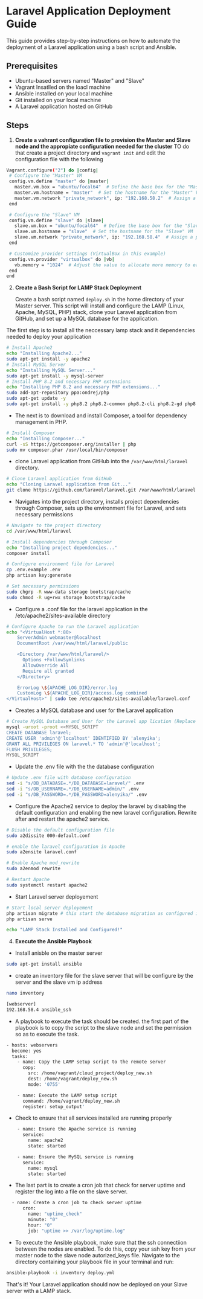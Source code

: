 # Laravel Application Deployment Guide

This guide provides step-by-step instructions on how to automate the deployment of a Laravel application using a bash script and Ansible.

## Prerequisites

- Ubuntu-based servers named "Master" and "Slave"
- Vagrant Insatlled on the loacl machine
- Ansible installed on your local machine
- Git installed on your local machine
- A Laravel application hosted on GitHub

## Steps
1. **Create a vahrant configuration file to provision the Master and Slave node and the appropiate configuration needed for the cluster**
TO do that create a project directory and ```vagrant init``` and edit the configuration file with the following
 ```bash
 Vagrant.configure("2") do |config|
  # Configure the "Master" VM
  config.vm.define "master" do |master|
    master.vm.box = "ubuntu/focal64"  # Define the base box for the "Master" VM
    master.vm.hostname = "master"  # Set the hostname for the "Master" VM
    master.vm.network "private_network", ip: "192.168.58.2"  # Assign a private network IP to the "Master" VM
  end

  # Configure the "Slave" VM
  config.vm.define "slave" do |slave|
    slave.vm.box = "ubuntu/focal64"  # Define the base box for the "Slave" VM
    slave.vm.hostname = "slave"  # Set the hostname for the "Slave" VM
    slave.vm.network "private_network", ip: "192.168.58.4"  # Assign a private network IP to the "Slave" VM
  end

  # Customize provider settings (VirtualBox in this example)
  config.vm.provider "virtualbox" do |vb|
    vb.memory = "1024"  # Adjust the value to allocate more memory to each VM
  end
end
 ```

2. **Create a Bash Script for LAMP Stack Deployment**

    Create a bash script named `deploy.sh` in the home directory of your Master server. This script will install and configure the LAMP (Linux, Apache, MySQL, PHP) stack, clone your Laravel application from GitHub, and set up a MySQL database for the application.

The first step is to install all the neccessary lamp stack and it dependencies needed to deploy your application
```bash
# Install Apache2
echo "Installing Apache2..."
sudo apt-get install -y apache2
# Install MySQL Server
echo "Installing MySQL Server..."
sudo apt-get install -y mysql-server
# Install PHP 8.2 and necessary PHP extensions
echo "Installing PHP 8.2 and necessary PHP extensions..."
sudo add-apt-repository ppa:ondrej/php
sudo apt-get update -y
sudo apt-get install -y php8.2 php8.2-common php8.2-cli php8.2-gd php8.2-curl php8.2-mysql php8.2-zip php-xml
```

- The next is to download and install Composer, a tool for dependency management in PHP.
```bash
# Install Composer
echo "Installing Composer..."
curl -sS https://getcomposer.org/installer | php
sudo mv composer.phar /usr/local/bin/composer
```
- clone Laravel application from GitHub into the `/var/www/html/laravel` directory.
```bash
# Clone Laravel application from GitHub
echo "Cloning Laravel application from Git..."
git clone https://github.com/laravel/laravel.git /var/www/html/laravel
```
- Navigates into the project directory, installs project dependencies through Composer, sets up the environment file for Laravel, and sets necessary permissions
```bash
# Navigate to the project directory
cd /var/www/html/laravel

# Install dependencies through Composer
echo "Installing project dependencies..."
composer install

# Configure environment file for Laravel
cp .env.example .env
php artisan key:generate

# Set necessary permissions
sudo chgrp -R www-data storage bootstrap/cache
sudo chmod -R ug+rwx storage bootstrap/cache
```
- Configure a .conf file for the laravel application in the /etc/apache2/sites-available directory
```bash
# Configure Apache to run the Laravel application
echo "<VirtualHost *:80>
    ServerAdmin webmaster@localhost
    DocumentRoot /var/www/html/laravel/public

    <Directory /var/www/html/laravel/>
      Options +FollowSymlinks
      AllowOverride All
      Require all granted
    </Directory>

    ErrorLog \${APACHE_LOG_DIR}/error.log
    CustomLog \${APACHE_LOG_DIR}/access.log combined
</VirtualHost>" | sudo tee /etc/apache2/sites-available/laravel.conf
```

- Creates a MySQL database and user for the Laravel application

```bash
# Create MySQL Database and User for the Laravel app lication (Replace 'database_name', 'user' and 'password' with your actual database name, username and password)
mysql -uroot -proot <<MYSQL_SCRIPT
CREATE DATABASE laravel;
CREATE USER 'admin'@'localhost' IDENTIFIED BY 'alenyika';
GRANT ALL PRIVILEGES ON laravel.* TO 'admin'@'localhost';
FLUSH PRIVILEGES;
MYSQL_SCRIPT
```
- Update the .env file with the the database configuration
```bash
# Update .env file with database configuration
sed -i "s/DB_DATABASE=.*/DB_DATABASE=laravel/" .env
sed -i "s/DB_USERNAME=.*/DB_USERNAME=admin/" .env
sed -i "s/DB_PASSWORD=.*/DB_PASSWORD=alenyika/" .env
```
- Configure the Apache2 service to deploy the laravel by disabling the default configuration and enabling the new laravel configuration. Rewrite after and restart the apache2 service.

```bash
# Disable the default configuration file
sudo a2dissite 000-default.conf

# enable the laravel configuration in Apache
sudo a2ensite laravel.conf

# Enable Apache mod_rewrite
sudo a2enmod rewrite

# Restart Apache
sudo systemctl restart apache2
```
- Start Laravel server deployement
```bash
# Start local server deployement
php artisan migrate # this start the database migration as configured in the .env file and mysql settings
php artisan serve

echo "LAMP Stack Installed and Configured!"
```

4. **Execute the Ansible Playbook**
- Install anisble on the master server 
```bash
sudo apt-get install ansible
```
- create an inventory file for the slave server that will be configure by the server and the slave vm ip address
```bash
nano inventory

[webserver]
192.168.58.4 ansible_ssh
```
- A playbook to execute the task should be created.
the first part of the playbook is to copy the script to the slave node and set the permission so as to execute the task.
```bash
- hosts: webservers
  become: yes
  tasks:
    - name: Copy the LAMP setup script to the remote server
      copy:
        src: /home/vagrant/cloud_project/deploy_new.sh
        dest: /home/vagrant/deploy_new.sh
        mode: '0755'

    - name: Execute the LAMP setup script
      command: /home/vagrant/deploy_new.sh
      register: setup_output'
  ``` 
- Check to ensure that all services installed are running properly
```bash
    - name: Ensure the Apache service is running
      service:
        name: apache2
        state: started

    - name: Ensure the MySQL service is running
      service:
        name: mysql
        state: started
  ``` 
 - The last part is to create a cron job that check for server uptime and register the log into a file on the slave server.
```bash
  - name: Create a cron job to check server uptime
      cron:
        name: "uptime_check"
        minute: "0"
        hour: "0"
        job: "uptime >> /var/log/uptime.log"
```
- To execute the Ansible playbook, make sure that the ssh connectiion between the nodes are enabled. To do this, copy your ssh key from your master node to the slave node autorized_keys file. 
Navigate to the directory containing your playbook file in your terminal and run:

 ```bash
 ansible-playbook -i inventory deploy.yml
 ```

That's it! Your Laravel application should now be deployed on your Slave server with a LAMP stack.
